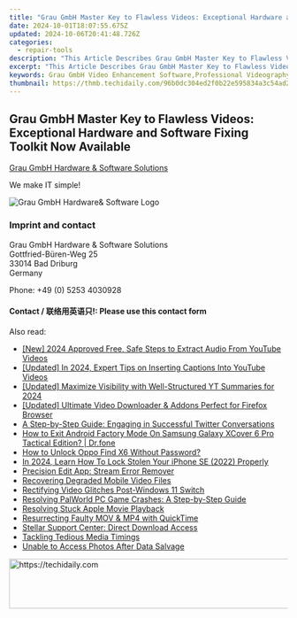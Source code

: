 ```yaml
---
title: "Grau GmbH Master Key to Flawless Videos: Exceptional Hardware and Software Fixing Toolkit Now Available"
date: 2024-10-01T18:07:55.675Z
updated: 2024-10-06T20:41:48.726Z
categories:
  - repair-tools
description: "This Article Describes Grau GmbH Master Key to Flawless Videos: Exceptional Hardware and Software Fixing Toolkit Now Available"
excerpt: "This Article Describes Grau GmbH Master Key to Flawless Videos: Exceptional Hardware and Software Fixing Toolkit Now Available"
keywords: Grau GmbH Video Enhancement Software,Professional Videography Tools,Advanced Hardware & Software Fixing Toolkit,Flawless Videos Master Key Solution,Top-Tier Video Editing Suite for Professionals,Ultimate Video Restoration Toolbox by Grau GmbH,Innovative Video Correction and Enhancement Techniques
thumbnail: https://thmb.techidaily.com/96b0dc304ed2f0b22e595834a3c54ad25662873342662329d5363509351a52f0.jpg
---
```


## Grau GmbH Master Key to Flawless Videos: Exceptional Hardware and Software Fixing Toolkit Now Available

[Grau GmbH Hardware & Software Solutions](https://main.grauonline.de/)

We make IT simple!

![Grau GmbH Hardware& Software Logo](https://main.grauonline.de/wp-content/uploads/2021/05/output-onlinepngtools.png)

### Imprint and contact

 Grau GmbH Hardware & Software Solutions  
 Gottfried-Büren-Weg 25  
 33014 Bad Driburg  
 Germany

Phone: +49 (0) 5253 4030928

#### Contact / 联络用英语只!: Please use this contact form

<ins class="adsbygoogle"
     style="display:block"
     data-ad-format="autorelaxed"
     data-ad-client="ca-pub-7571918770474297"
     data-ad-slot="1223367746"></ins>

<ins class="adsbygoogle"
     style="display:block"
     data-ad-client="ca-pub-7571918770474297"
     data-ad-slot="8358498916"
     data-ad-format="auto"
     data-full-width-responsive="true"></ins>

<span class="atpl-alsoreadstyle">Also read:</span>
<div><ul>
<li><a href="https://youtube-web.techidaily.com/024-approved-free-safe-steps-to-extract-audio-from-youtube-videos/"><u>[New] 2024 Approved Free, Safe Steps to Extract Audio From YouTube Videos</u></a></li>
<li><a href="https://youtube-docs.techidaily.com/ed-in-2024-expert-tips-on-inserting-captions-into-youtube-videos/"><u>[Updated] In 2024, Expert Tips on Inserting Captions Into YouTube Videos</u></a></li>
<li><a href="https://youtube-web.techidaily.com/ed-maximize-visibility-with-well-structured-yt-summaries-for-2024/"><u>[Updated] Maximize Visibility with Well-Structured YT Summaries for 2024</u></a></li>
<li><a href="https://facebook-videos.techidaily.com/updated-ultimate-video-downloader-and-addons-perfect-for-firefox-browser/"><u>[Updated] Ultimate Video Downloader & Addons Perfect for Firefox Browser</u></a></li>
<li><a href="https://tech-renaissance.techidaily.com/a-step-by-step-guide-engaging-in-successful-twitter-conversations/"><u>A Step-by-Step Guide: Engaging in Successful Twitter Conversations</u></a></li>
<li><a href="https://change-location.techidaily.com/how-to-exit-android-factory-mode-on-samsung-galaxy-xcover-6-pro-tactical-edition-drfone-by-drfone-fix-android-problems-fix-android-problems/"><u>How to Exit Android Factory Mode On Samsung Galaxy XCover 6 Pro Tactical Edition? | Dr.fone</u></a></li>
<li><a href="https://review-topics.techidaily.com/how-to-unlock-oppo-find-x6-without-password-by-drfone-android-unlock-android-unlock/"><u>How to Unlock Oppo Find X6 Without Password?</u></a></li>
<li><a href="https://ios-unlock.techidaily.com/in-2024-learn-how-to-lock-stolen-your-iphone-se-2022-properly-by-drfone-ios/"><u>In 2024, Learn How To Lock Stolen Your iPhone SE (2022) Properly</u></a></li>
<li><a href="https://data-wizards.techidaily.com/precision-edit-app-stream-error-remover/"><u>Precision Edit App: Stream Error Remover</u></a></li>
<li><a href="https://data-wizards.techidaily.com/recovering-degraded-mobile-video-files/"><u>Recovering Degraded Mobile Video Files</u></a></li>
<li><a href="https://data-wizards.techidaily.com/rectifying-video-glitches-post-windows-11-switch/"><u>Rectifying Video Glitches Post-Windows 11 Switch</u></a></li>
<li><a href="https://win-blog.techidaily.com/resolving-palworld-pc-game-crashes-a-step-by-step-guide/"><u>Resolving PalWorld PC Game Crashes: A Step-by-Step Guide</u></a></li>
<li><a href="https://data-wizards.techidaily.com/resolving-stuck-apple-movie-playback/"><u>Resolving Stuck Apple Movie Playback</u></a></li>
<li><a href="https://data-wizards.techidaily.com/resurrecting-faulty-mov-and-mp4-with-quicktime/"><u>Resurrecting Faulty MOV & MP4 with QuickTime</u></a></li>
<li><a href="https://data-wizards.techidaily.com/stellar-support-center-direct-download-access/"><u>Stellar Support Center: Direct Download Access</u></a></li>
<li><a href="https://data-wizards.techidaily.com/tackling-tedious-media-timings/"><u>Tackling Tedious Media Timings</u></a></li>
<li><a href="https://data-wizards.techidaily.com/unable-to-access-photos-after-data-salvage/"><u>Unable to Access Photos After Data Salvage</u></a></li>
</ul></div>

<!-- affiliate ads begin -->
<a href="https://ephamedtechinc.pxf.io/c/5597632/2137211/26400" target="_top" id="2137211">
  <img src="//a.impactradius-go.com/display-ad/26400-2137211" border="0" alt="https://techidaily.com" width="728" height="90"/>
</a>
<img height="0" width="0" src="https://ephamedtechinc.pxf.io/i/5597632/2137211/26400" style="position:absolute;visibility:hidden;" border="0" />
<!-- affiliate ads end -->

